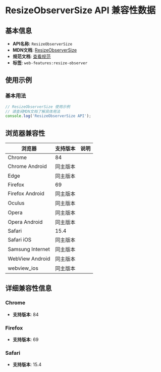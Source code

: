 # ResizeObserverSize API 兼容性数据

## 基本信息

- **API名称**: `ResizeObserverSize`
- **MDN文档**: [ResizeObserverSize](https://developer.mozilla.org/docs/Web/API/ResizeObserverSize)
- **规范文档**: [查看规范](https://drafts.csswg.org/resize-observer/#resizeobserversize)
- **标签**: `web-features:resize-observer`

## 使用示例

### 基本用法

```javascript
// ResizeObserverSize 使用示例
// 请查阅MDN文档了解具体用法
console.log('ResizeObserverSize API');
```

## 浏览器兼容性

| 浏览器 | 支持版本 | 说明 |
|--------|----------|------|
| Chrome | 84 |  |
| Chrome Android | 同主版本 |  |
| Edge | 同主版本 |  |
| Firefox | 69 |  |
| Firefox Android | 同主版本 |  |
| Oculus | 同主版本 |  |
| Opera | 同主版本 |  |
| Opera Android | 同主版本 |  |
| Safari | 15.4 |  |
| Safari iOS | 同主版本 |  |
| Samsung Internet | 同主版本 |  |
| WebView Android | 同主版本 |  |
| webview_ios | 同主版本 |  |

## 详细兼容性信息

### Chrome

- **支持版本**: 84

### Firefox

- **支持版本**: 69

### Safari

- **支持版本**: 15.4

